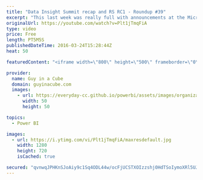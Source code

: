 ```yaml
---
title: "Data Insight Summit recap and RS RC1 - Roundup #39"
excerpt: "This last week was really full with announcements at the Microsoft Data Insight Summit, along with the release of SQL Server 2016 RC1 last Friday. This included updates to Reporting Services.  Over 5 million subscribers are embracing Power BI for modern business intelligence https://powerbi.microsoft.com/en-us/blog/over-5-million-subscribers-are-embracing-power-bi-for-modern-business-intelligence/"
originalUrl: https://youtube.com/watch?v=Plt1jTmqFiA
type: video
price: Free
length: PT5M5S
publishedDateTime: 2016-03-24T15:28:44Z
heat: 50

featuredContent: "<iframe width=\"800\" height=\"500\" frameborder=\"0\" src=\"https://www.youtube.com/embed/Plt1jTmqFiA\" allow=\"accelerometer; autoplay; encrypted-media; gyroscope; picture-in-picture\" allowfullscreen></iframe>"

provider:
  name: Guy in a Cube
  domain: guyinacube.com
  images:
    - url: https://everyday-cc.github.io/powerbi/assets/images/organizations/guyinacube.com-50x50.jpg
      width: 50
      height: 50

topics:
  - Power BI

images:
  - url: https://i.ytimg.com/vi/Plt1jTmqFiA/maxresdefault.jpg
    width: 1280
    height: 720
    isCached: true

secured: "qvnwqJPHKnSJoAiy9c1Sq4ODL44w/ocFjUCSTXOIzzshj0HdTSoIymoXRl5UJe6g5XWjixGN09kqpFftWERRAlzxBpuqBCrYtZvp0QzziHfJwrpWAhgi2/3Yr+yWxK6YsBcxsSHhXVjHMZNFHpbUJvkd4EpzDVOHmOkTSNqqb3Q57omrkECiUvZww4wsLsUDPG0jOC/njf6tS1jg4snaqUOAhhz5arNKx/N1eeos/pK5UyEgdQFI3xeV+6Pu7sONCSq+9HYeA6o5sPv6rM3HFbVqACIh8FitvKCXIfLOjdQxd2tOvBDE+ONBbqySVbfncq8xdvvmCTTAcIlx6W9Y5DE1bsX+5SzLcOhEtQpsN8lAeqmxvVQZ7qWvWoOMqW8+1Pi9ZirHECHBREaAZT1OI/H/WbbEVY0s7bAAOQMid9E=;3i4jPKlVtDH/3xrYzd2H7Q=="
---
```


